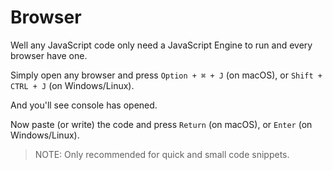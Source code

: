 # Browser

Well any JavaScript code only need a JavaScript Engine to run and every browser have one.

Simply open any browser and press `Option + ⌘ + J` (on macOS), or `Shift + CTRL + J` (on Windows/Linux).

And you'll see console has opened.

Now paste (or write) the code and press `Return` (on macOS), or `Enter` (on Windows/Linux).

> NOTE:
> Only recommended for quick and small code snippets.
